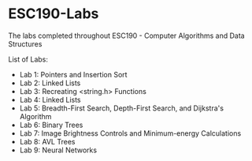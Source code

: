 # ESC190-Labs
The labs completed throughout ESC190 - Computer Algorithms and Data Structures

List of Labs:
  - Lab 1: Pointers and Insertion Sort
  - Lab 2: Linked Lists
  - Lab 3: Recreating <string.h> Functions
  - Lab 4: Linked Lists
  - Lab 5: Breadth-First Search, Depth-First Search, and Dijkstra's Algorithm
  - Lab 6: Binary Trees
  - Lab 7: Image Brightness Controls and Minimum-energy Calculations
  - Lab 8: AVL Trees
  - Lab 9: Neural Networks
